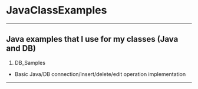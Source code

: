 # JavaClassExamples
---
Java examples that I use for my classes (Java and DB)
---
1. DB_Samples
  * Basic Java/DB connection/insert/delete/edit operation implementation
---
